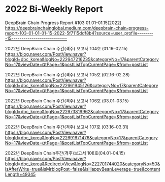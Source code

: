 # 2022 Bi-Weekly Report

DeepBrain Chain Progress Report #103 01.01–01.15(2022)
https://deepbrainchainglobal.medium.com/deepbrain-chain-progress-report-103-01-01-01-15-2022-5f7115ddf8b4?source=user_profile---------15----------------------------

2022년 DeepBrain Chain 주간(격주) 보고서 104호 (01.16–02.15)
https://blog.naver.com/PostView.naver?blogId=dbc_korea&logNo=222647216235&categoryNo=17&parentCategoryNo=17&viewDate=¤tPage=1&postListTopCurrentPage=&from=postList

2022년 DeepBrain Chain 주간(격주) 보고서 105호 (02.16–02.28)
https://blog.naver.com/PostView.naver?blogId=dbc_korea&logNo=222661945126&categoryNo=17&parentCategoryNo=17&viewDate=¤tPage=1&postListTopCurrentPage=&from=postList

2022년 DeepBrain Chain 주간(격주) 보고서 106호 (03.01–03.15）
https://blog.naver.com/PostView.naver?blogId=dbc_korea&logNo=222673819962&categoryNo=17&parentCategoryNo=17&viewDate=¤tPage=1&postListTopCurrentPage=&from=postList

2022년 DeepBrain Chain 주간(격주) 보고서 107호 (03.16–03.31)
https://blog.naver.com/PostView.naver?blogId=dbc_korea&logNo=222691671476&categoryNo=17&parentCategoryNo=17&viewDate=¤tPage=1&postListTopCurrentPage=&from=postList

2022년 DeepBrain Chain주간(격주)보고서 108호(04.01-04.15)
https://blog.naver.com/PostView.naver?blogId=dbc_korea&Redirect=View&logNo=222701744020&categoryNo=50&isAfterWrite=true&isMrblogPost=false&isHappyBeanLeverage=true&contentLength=49345
